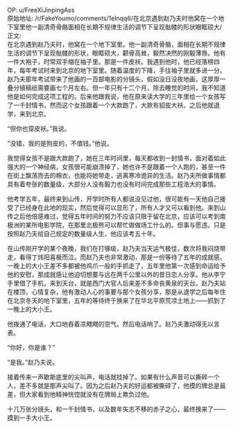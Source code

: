 
OP: u/FreeXiJinpingAss  
原始地址: /r/FakeYoumo/comments/1elnqq6/在北京遇到赵乃夫时他窝在一个地下室里他一副清奇骨骼面相在长期不规律生活的调节下呈现骷髅的形状眼眶硕大/  
正文:  
在北京遇到赵乃夫时，他窝在一个地下室里。他一副清奇骨骼，面相在长期不规律生活的调节下呈现骷髅的形状，眼眶硕大，颧骨高耸，毅然决然的刚毅薄唇。他有一件大袍子，时常双手缩在袖子里。那是一件皮袄。我遇到他时，他已经落榜四年，每年考试时来到北京的地下室里。随着温度的下降，手往袖子里就多进一分。  
赵乃夫那年考试带来了他画的一百部电影的分镜头，假如没日没夜地画，这厚厚一叠分镜稿纸需要画七个月左右。但一年只有十二个月，除去睡觉的时间，我不知道他是如何完成这项工程的。后来他跟我说，他在原来读大学的三年里给一个女孩写了一千封情书，然而这个女孩跟着一个大款跑了，大款有貂皮大袄。之后他就退学，来到北京。

“但你也穿皮袄。”我说。

“没错，我的是狗皮的，不值钱。”他说。

我觉得女孩不是跟大款跑了，她在三年时间里，每天都收到一封情书，面对着如此强大的一个神经病，女孩很可能崩溃掉了，她也许不是跟着一个人跑的，甚至一件在街上飘荡而去的棉衣，也能将她带走，逃离寒冷诡异的生活。赵乃夫所做事情都具有着夸张的数量级，大部分人没有毅力也没有时间完成那些工程浩大的事情。

他考学五年，最终来到山传，开学时所有人都说没见过他，很可能有一天他自己接受了已经身在此地的现实，然后觉得可以显形了，所有人才又可以看到他。来到山传之后他倍感难过，觉得五年时间的努力不应该只限于留在北京，应该可以考到南极洲的某所电影学院，在那里北极熊可以帮忙做做场工什么的。但事与愿违。只是按照赵乃夫给自己规定的数量级人生，他应该考五十年。

在山传刚开学的某个夜晚，我们在打够级，赵乃夫当天运气极佳，数次将我闷烧带走，看得丁炜阳喜极而泣。而赵乃夫也非常激动，那是一份等待了五年的成就感。一晚上的大小王差不多都被他鸡爪一般的手抓走了，五年里他第一次感到命运给予他的安慰，那成就感让他迫切想要与远在两千公里以外的昔日恋人分享。他从李宁手里借了手机，来到天台，就是西门大官人后来差不多命丧黄泉的天台。赵乃夫站在楼顶，心情复杂，他有激动人心的事要与那个女孩分享，那是从退学之后每年住在北京冬天的地下室里，五年的等待终于换来了在华北平原荒凉土地上——抓到了一晚上的大小王。

他拨通了电话，大口地吞着凉飕飕的空气。然后电话响了。赵乃夫激动得无以言表。

“你好，你是谁？”

“是我。”赵乃夫说。

接着传来一声歇斯底里的尖叫声，电话就挂掉了。如果有什么声音可以撕碎一个人，差不多就是那声尖叫了。因为之后赵乃夫的好运都被撕碎了，他摸的牌总是最差，但大家看到他精神恍惚就没有在牌局上欺负过他。

十几万张分镜头，和一千封情书，以及数年矢志不移的赤子之心，最终换来了——摸到一手大小王。
